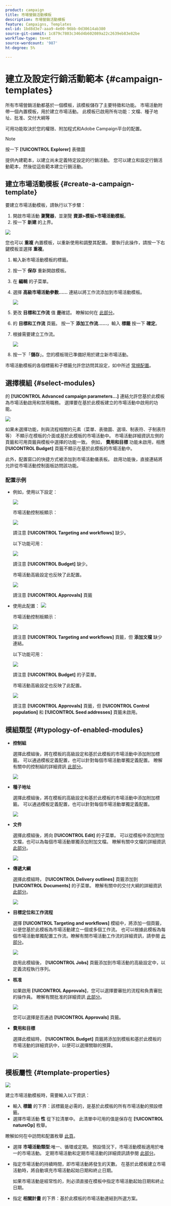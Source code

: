 ```yaml
---
product: campaign
title: 市場營銷活動模板
description: 市場營銷活動模板
feature: Campaigns, Templates
exl-id: 1bd8d3e7-aaa9-4e00-96bb-0d30614ab380
source-git-commit: 1c879c7803c346d4b602089a22c2639eb83e82be
workflow-type: tm+mt
source-wordcount: '987'
ht-degree: 5%

---
```


# 建立及設定行銷活動範本 {#campaign-templates}

所有市場營銷活動都基於一個模板，該模板儲存了主要特徵和功能。 市場活動附帶一個內置模板，用於建立市場活動。 此模板已啟用所有功能：文檔、種子地址、批准、交付大綱等

可用功能取決於您的權限、附加程式和Adobe Campaign平台的配置。


>[!NOTE]
>
>按一下 **[!UICONTROL Explorer]** 表徵圖

提供內建範本，以建立尚未定義特定設定的行銷活動。 您可以建立和設定行銷活動範本，然後從這些範本建立行銷活動。

## 建立市場活動模板 {#create-a-campaign-template}

要建立市場活動模板，請執行以下步驟：

1. 開啟市場活動 **瀏覽器**，並瀏覽 **資源>模板>市場活動模板**。
1. 按一下 **新建** 的上界。

![](assets/campaign-template-node.png)

您也可以 **重複** 內置模板，以重新使用和調整其配置。 要執行此操作，請按一下右鍵模板並選擇 **重複**。

1. 輸入新市場活動模板的標籤。
1. 按一下 **保存** 重新開啟模板。
1. 在 **編輯** 的子菜單。
1. 選擇 **高級市場活動參數……** 連結以將工作流添加到市場活動模板。

   ![](assets/campaign-template-parameters.png)

1. 更改 **目標和工作流** 值 **是**&#x200B;確認。 瞭解如何在 [此部分](#typology-of-enabled-modules)。
1. 的 **目標和工作流** 頁籤。 按一下 **添加工作流……**，輸入 **標籤** 按一下 **確定**。
1. 根據需要建立工作流。

   ![](assets/campaign-template-create-wf.png)

1. 按一下「**儲存**」。您的模板現已準備好用於建立新市場活動。

市場活動模板的各個標籤和子標籤允許您訪問其設定，如中所述 [常規配置](#general-configuration)。

## 選擇模組 {#select-modules}

的 **[!UICONTROL Advanced campaign parameters...]** 連結允許您基於此模板為市場活動啟用和禁用職務。 選擇要在基於此模板建立的市場活動中啟用的功能。

![](assets/campaign-template-select-modules.png)

如果未選擇功能，則與流程相關的元素（菜單、表徵圖、選項、制表符、子制表符等） 不顯示在模板的介面或基於此模板的市場活動中。 市場活動詳細資訊左側的頁籤和可用頁籤與模板中選擇的功能一致。 例如， **費用和目標** 功能未啟用，相應 **[!UICONTROL Budget]** 頁籤不顯示在基於此模板的市場活動中。

此外，配置窗口的快捷方式被添加到市場活動儀表板。 啟用功能後，直接連結將允許從市場活動控制面板訪問該功能。

### 配置示例

* 例如，使用以下設定：

   ![](assets/campaign-template-select-functionalities.png)

   市場活動控制板顯示：

   ![](assets/campaign-template-dashboard-sample-1.png)

   請注意 **[!UICONTROL Targeting and workflows]** 缺少。

   以下功能可用：

   ![](assets/campaign-template-edit-sample-1.png)

   請注意 **[!UICONTROL Budget]** 缺少。

   市場活動高級設定也反映了此配置。

   ![](assets/campaign-template-parameters-sample-1.png)

   請注意 **[!UICONTROL Approvals]** 頁籤

* 使用此配置：
   ![](assets/campaign-template-dashboard-sample-2.png)

   市場活動控制板顯示：

   ![](assets/campaign-template-select-functionalities-2.png)

   請注意 **[!UICONTROL Targeting and workflows]** 頁籤，但 **添加文檔** 缺少連結。

   以下功能可用：

   ![](assets/campaign-template-edit-sample-2.png)

   請注意 **[!UICONTROL Budget]** 的子菜單。

   市場活動高級設定也反映了此配置。

   ![](assets/campaign-template-parameters-sample-2.png)

   請注意 **[!UICONTROL Approvals]** 頁籤，但 **[!UICONTROL Control population]** 和 **[!UICONTROL Seed addresses]** 頁籤未啟用。


## 模組類型 {#typology-of-enabled-modules}

* **控制組**

   選擇此模組後，將在模板的高級設定和基於此模板的市場活動中添加附加標籤。 可以通過模板定義配置，也可以針對每個市場活動單獨定義配置。 瞭解有關中的控制組的詳細資訊 [此部分](marketing-campaign-deliveries.md#defining-a-control-group)。

   ![](assets/template-activate-1.png)


* **種子地址**

   選擇此模組後，將在模板的高級設定和基於此模板的市場活動中添加附加標籤。 可以通過模板定義配置，也可以針對每個市場活動單獨定義配置。

   ![](assets/template-activate-2.png)

* **文件**

   選擇此模組後，將向 **[!UICONTROL Edit]** 的子菜單。 可以從模板中添加附加文檔，也可以為每個市場活動單獨添加附加文檔。 瞭解有關中文檔的詳細資訊 [此部分](marketing-campaign-deliveries.md#manage-associated-documents)。

   ![](assets/template-activate-3.png)

* **傳遞大綱**

   選擇此模組時， **[!UICONTROL Delivery outlines]** 頁籤添加到 **[!UICONTROL Documents]** 的子菜單。 瞭解有關中的交付大綱的詳細資訊 [此部分](marketing-campaign-assets.md#delivery-outlines)。

   ![](assets/template-activate-4.png)

* **目標定位和工作流程**

   選擇 **[!UICONTROL Targeting and workflows]** 模組中，將添加一個頁籤，以便您基於此模板為市場活動建立一個或多個工作流。 也可以根據此模板為每個市場活動單獨配置工作流。瞭解有關市場活動工作流的詳細資訊，請參閱 [此部分](marketing-campaign-deliveries.md#build-the-main-target-in-a-workflow)。

   ![](assets/template-activate-5.png)

   啟用此模組後， **[!UICONTROL Jobs]** 頁籤添加到市場活動的高級設定中，以定義流程執行序列。

* **核准**

   如果啟用 **[!UICONTROL Approvals]**，您可以選擇要審批的流程和負責審批的操作員。 瞭解有關批准的詳細資訊 [此部分](marketing-campaign-approval.md#select-reviewers)。

   ![](assets/template-activate-6.png)

   您可以選擇是否通過 **[!UICONTROL Approvals]** 頁籤。

* **費用和目標**

   選擇此模組時， **[!UICONTROL Budget]** 頁籤將添加到模板和基於此模板的市場活動的詳細資訊中，以便可以選擇關聯的預算。

   ![](assets/template-activate-7.png)


## 模板屬性 {#template-properties}

![](assets/template-op-type.png)

建立市場活動模板時，需要輸入以下資訊：

* 輸入 **標籤** 的下界：該標籤是必需的，是基於此模板的所有市場活動的預設標籤。
* 選擇市場活動 **性** 從下拉清單中。 此清單中可用的值是保存在 **[!UICONTROL natureOp]** 枚舉。

瞭解如何在中訪問和配置枚舉 [此頁](../../v8/config/ui-settings.md#enumerations)。


* 選擇 **市場活動類型**:唯一、循環或定期。 預設情況下，市場活動模板適用於唯一的市場活動。 定期市場活動和定期市場活動的詳細資訊請參閱 [此部分](recurring-periodic-campaigns.md)。
* 指定市場活動的持續時間，即市場活動將發生的天數。 在基於此模板建立市場活動時，將自動填充市場活動起始日期和終止日期。

   如果市場活動是經常性的，則必須直接在模板中指定市場活動起始日期和終止日期。

* 指定 **相關計畫** 的下界：基於此模板的市場活動連結到所選方案。

<!--
## Track campaign execution{#campaign-reverse-scheduling}

You can create a schedule for a campaign and track accomplishments, for instance to prepare an event schedule for a specific date. Campaign templates now let you calculate the start date of a task based on the end date of a campaign.


In the task configuration box, go to the **[!UICONTROL Implementation schedule]** area and check the **[!UICONTROL The start date is calculated based on the campaign end date]** box. (Here, "start date" is the task start date). Go to the **[!UICONTROL Start]** field and enter an interval: the task will start this long before the campaign end date. If you enter a period which is longer than the campaign is set to last, the task will begin before the campaign.

![](assets/mrm_task_in_template_start_date.png)

When you create a campaign using this template, the task start date will be calculated automatically. However, you can always change it later.-->
